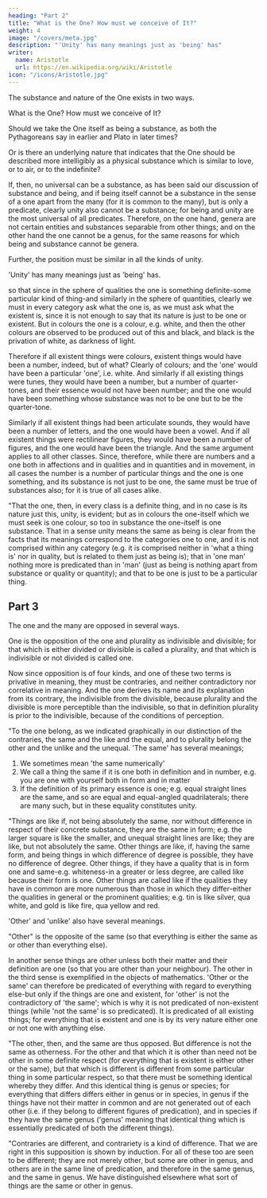 ```yaml
---
heading: "Part 2"
title: "What is the One? How must we conceive of It?"
weight: 4
image: "/covers/meta.jpg"
description: "'Unity' has many meanings just as 'being' has"
writer:
  name: Aristotle 
  url: https://en.wikipedia.org/wiki/Aristotle
icon: "/icons/Aristotle.jpg"
---
```




The substance and nature of the One exists in two ways.

What is the One? How must we conceive of It?

Should we take the One itself as being a substance, as both the Pythagoreans say in earlier and Plato in later times?

Or is there an underlying nature that indicates that the One should be described more intelligibly as a physical substance which is similar to love, or to air, or to the indefinite?

If, then, no universal can be a substance, as has been said our discussion of substance and being, and if being itself cannot be a substance in the sense of a one apart from the many (for it is common to the many), but is only a predicate, clearly unity also cannot be a substance; for being and unity are the most universal of all predicates. Therefore, on the one hand, genera are not certain entities and substances separable from other things; and on the other hand the one cannot be a genus, for the same reasons for which being and substance cannot be genera.

Further, the position must be similar in all the kinds of unity. 

'Unity' has many meanings just as 'being' has. 

so that since in the sphere of qualities the one is something definite-some particular kind of thing-and similarly in the sphere of quantities, clearly we must in every category ask what the one is, as we must ask what the existent is, since it is not enough to say that its nature is just to be one or existent. But in colours the one is a colour, e.g. white, and then the other colours are observed to be produced out of this and black, and black is the privation of white, as darkness of light. 

Therefore if all existent things were colours, existent things would have been a number, indeed, but of what? Clearly of colours; and the 'one' would have been a particular 'one', i.e. white. And similarly if all existing things were tunes, they would have been a number, but a number of quarter-tones, and their essence would not have been number; and the one would have been something whose substance was not to be one but to be the quarter-tone.

Similarly if all existent things had been articulate sounds, they would have been a number of letters, and the one would have been a vowel. And if all existent things were rectilinear figures, they would have been a number of figures, and the one would have been the triangle. And the same argument applies to all other classes. Since, therefore, while there are numbers and a one both in affections and in qualities and in quantities and in movement, in all cases the number is a number of particular things and the one is one something, and its substance is not just to be one, the same must be true of substances also; for it is true of all cases alike.

"That the one, then, in every class is a definite thing, and in no case is its nature just this, unity, is evident; but as in colours the one-itself which we must seek is one colour, so too in substance the one-itself is one substance. That in a sense unity means the same as being is clear from the facts that its meanings correspond to the categories one to one, and it is not comprised within any category (e.g. it is comprised neither in 'what a thing is' nor in quality, but is related to them just as being is); that in 'one man' nothing more is predicated than in 'man' (just as being is nothing apart from substance or quality or quantity); and that to be one is just to be a particular thing.



## Part 3

The one and the many are opposed in several ways. 

One is the opposition of the one and plurality as indivisible and divisible; for that which is either divided or divisible is called a plurality, and that which is indivisible or not divided is called one. 

Now since opposition is of four kinds, and one of these two terms is privative in meaning, they must be contraries, and neither contradictory nor correlative in meaning. And the one derives its name and its explanation from its contrary, the indivisible from the divisible, because plurality and the divisible is more perceptible than the indivisible, so that in definition plurality is prior to the indivisible, because of the conditions of perception.

"To the one belong, as we indicated graphically in our distinction of the contraries, the same and the like and the equal, and to plurality belong the other and the unlike and the unequal. 'The same' has several meanings;

1. We sometimes mean 'the same numerically'
2. We call a thing the same if it is one both in definition and in number, e.g. you are one with yourself both in form and in matter
3. If the definition of its primary essence is one; e.g. equal straight lines are the same, and so are equal and equal-angled quadrilaterals; there are many such, but in these equality constitutes unity.

"Things are like if, not being absolutely the same, nor without difference in respect of their concrete substance, they are the same in form; e.g. the larger square is like the smaller, and unequal straight lines are like; they are like, but not absolutely the same. Other things are like, if, having the same form, and being things in which difference of degree is possible, they have no difference of degree. Other things, if they have a quality that is in form one and same-e.g. whiteness-in a greater or less degree, are called like because their form is one. Other things are called like if the qualities they have in common are more numerous than those in which they differ-either the qualities in general or the prominent qualities; e.g. tin is like silver, qua white, and gold is like fire, qua yellow and red.

'Other' and 'unlike' also have several meanings. 

"Other" is the opposite of the same (so that everything is either the same as or other than everything else). 

In another sense things are other unless both their matter and their definition are one (so that you are other than your neighbour). The other in the third sense is exemplified in the objects of mathematics. 'Other or the same' can therefore be predicated of everything with regard to everything else-but only if the things are one and existent, for 'other' is not the contradictory of 'the same'; which is why it is not predicated of non-existent things (while 'not the same' is so predicated). It is predicated of all existing things; for everything that is existent and one is by its very nature either one or not one with anything else.

"The other, then, and the same are thus opposed. But difference is not the same as otherness. For the other and that which it is other than need not be other in some definite respect (for everything that is existent is either other or the same), but that which is different is different from some particular thing in some particular respect, so that there must be something identical whereby they differ. And this identical thing is genus or species; for everything that differs differs either in genus or in species, in genus if the things have not their matter in common and are not generated out of each other (i.e. if they belong to different figures of predication), and in species if they have the same genus ('genus' meaning that identical thing which is essentially predicated of both the different things).

"Contraries are different, and contrariety is a kind of difference. That we are right in this supposition is shown by induction. For all of these too are seen to be different; they are not merely other, but some are other in genus, and others are in the same line of predication, and therefore in the same genus, and the same in genus. We have distinguished elsewhere what sort of things are the same or other in genus.

